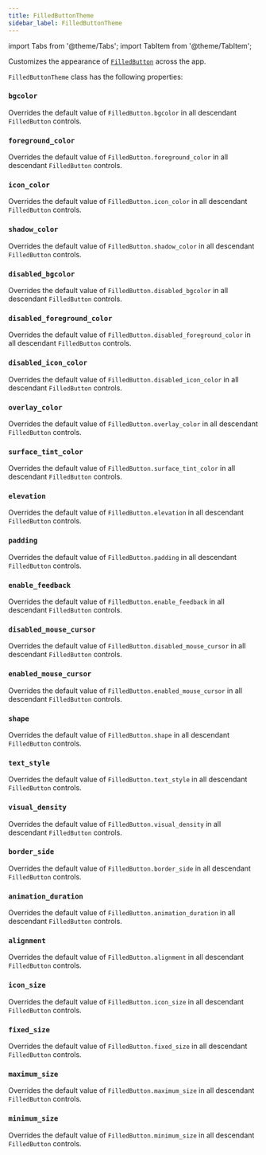 ```yaml
---
title: FilledButtonTheme
sidebar_label: FilledButtonTheme
---
```

import Tabs from '@theme/Tabs';
import TabItem from '@theme/TabItem';

Customizes the appearance of [`FilledButton`](/docs/controls/filledbutton) across the app.

`FilledButtonTheme` class has the following properties:

### `bgcolor`

Overrides the default value of `FilledButton.bgcolor` in all descendant `FilledButton` controls.

### `foreground_color`

Overrides the default value of `FilledButton.foreground_color` in all descendant `FilledButton` controls.

### `icon_color`

Overrides the default value of `FilledButton.icon_color` in all descendant `FilledButton` controls.

### `shadow_color`

Overrides the default value of `FilledButton.shadow_color` in all descendant `FilledButton` controls.

### `disabled_bgcolor`

Overrides the default value of `FilledButton.disabled_bgcolor` in all descendant `FilledButton` controls.

### `disabled_foreground_color`

Overrides the default value of `FilledButton.disabled_foreground_color` in all descendant `FilledButton` controls.

### `disabled_icon_color`

Overrides the default value of `FilledButton.disabled_icon_color` in all descendant `FilledButton` controls.

### `overlay_color`

Overrides the default value of `FilledButton.overlay_color` in all descendant `FilledButton` controls.

### `surface_tint_color`

Overrides the default value of `FilledButton.surface_tint_color` in all descendant `FilledButton` controls.

### `elevation`

Overrides the default value of `FilledButton.elevation` in all descendant `FilledButton` controls.

### `padding`

Overrides the default value of `FilledButton.padding` in all descendant `FilledButton` controls.

### `enable_feedback`

Overrides the default value of `FilledButton.enable_feedback` in all descendant `FilledButton` controls.

### `disabled_mouse_cursor`

Overrides the default value of `FilledButton.disabled_mouse_cursor` in all descendant `FilledButton` controls.

### `enabled_mouse_cursor`

Overrides the default value of `FilledButton.enabled_mouse_cursor` in all descendant `FilledButton` controls.

### `shape`

Overrides the default value of `FilledButton.shape` in all descendant `FilledButton` controls.

### `text_style`

Overrides the default value of `FilledButton.text_style` in all descendant `FilledButton` controls.

### `visual_density`

Overrides the default value of `FilledButton.visual_density` in all descendant `FilledButton` controls.

### `border_side`

Overrides the default value of `FilledButton.border_side` in all descendant `FilledButton` controls.

### `animation_duration`

Overrides the default value of `FilledButton.animation_duration` in all descendant `FilledButton` controls.

### `alignment`

Overrides the default value of `FilledButton.alignment` in all descendant `FilledButton` controls.

### `icon_size`

Overrides the default value of `FilledButton.icon_size` in all descendant `FilledButton` controls.

### `fixed_size`

Overrides the default value of `FilledButton.fixed_size` in all descendant `FilledButton` controls.

### `maximum_size`

Overrides the default value of `FilledButton.maximum_size` in all descendant `FilledButton` controls.

### `minimum_size`

Overrides the default value of `FilledButton.minimum_size` in all descendant `FilledButton` controls.
